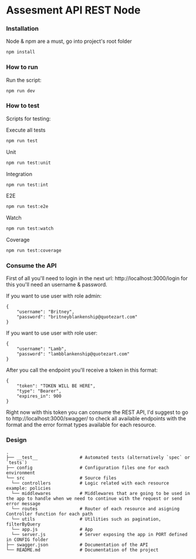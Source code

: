 # Assesment API REST Node

### Installation

Node & npm are a must, go into project's root folder

```bash
npm install
```

### How to run

Run the script:

```bash
npm run dev
```

### How to test

Scripts for testing:

Execute all tests

```bash
npm run test
```

Unit

```bash
npm run test:unit
```

Integration

```bash
npm run test:int
```

E2E

```bash
npm run test:e2e
```

Watch
```bash
npm run test:watch
```

Coverage
```bash
npm run test:coverage
```

### Consume the API

First of all you'll need to login in the next url: http://localhost:3000/login for this you'll need an username & password.

If you want to use user with role admin:
```
{
    "username": "Britney",
    "password": "britneyblankenship@quotezart.com"
}
```
If you want to use user with role user:
```
{
    "username": "Lamb",
    "password": "lambblankenship@quotezart.com"
}
```

After you call the endpoint you'll receive a token in this format:
```
{
    "token": "TOKEN WILL BE HERE",
    "type": "Bearer",
    "expires_in": 900
}
```

Right now with this token you can consume the REST API, I'd suggest to go to http://localhost:3000/swagger/ to check all available endpoints with the format and the error format types available for each resource.

### Design

    .
    ├── __test__                # Automated tests (alternatively `spec` or `tests`)
    ├── config                  # Configuration files one for each environment
    └── src                     # Source files                   
      └── controllers           # Logic related with each resource example: policies            
      └── middlewares           # Middlewares that are going to be used in the app to handle when we need to continue with the request or send error message            
      └── routes                # Router of each resource and asigning Controller function for each path             
      └── utils                 # Utilities such as pagination, filterByQuery             
      └── app.js                # App             
      └── server.js             # Server exposing the app in PORT defined in CONFIG folder
    ├── swagger.json            # Documentation of the API
    └── README.md               # Documentation of the project

